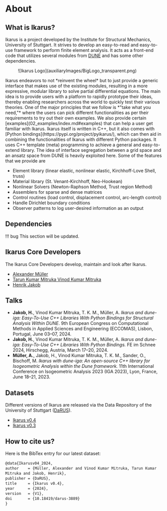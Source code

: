 # About

## What is Ikarus?

Ikarus is a project developed by the Institute for Structural Mechanics, University of Stuttgart.
It strives to develop an easy-to-read and easy-to-use framework to perform finite element analysis.
It acts as a front-end code that utilizes several modules from [DUNE](https://dune-project.org/)
and has some other dependencies.
<figure class="inline end" markdown>
![Ikarus Logo](auxiliaryImages/BigLogo_transparent.png)
</figure>
Ikarus endeavors to not *reinvent the wheel*
but to just provide a generic interface that makes use of the existing modules, resulting in a more expressive,
modular library to solve partial differential equations.
The main idea is to provide users with a platform to rapidly prototype their ideas,
thereby enabling researchers across the world to quickly test their various theories.
One of the major principles that we follow is *"take what you need,"*
where the users can pick different functionalities as per their requirements to try out their own examples.
We also provide certain [examples](02_examples/index.md#examples) that can help a user get familiar with Ikarus.
Ikarus itself is written in C++, but it also comes with [Python bindings](https://pypi.org/project/pyikarus/),
which can then aid in combining the functionalities of Ikarus with different Python packages.
It uses C++ template (meta) programming to achieve a general and easy-to-extend library.
The idea of interface segregation between a grid space and an ansatz space from DUNE is heavily exploited here.
Some of the features that we provide are

- Element library (linear elastic, nonlinear elastic, Kirchhoff-Love Shell, truss)
- Material library (St. Venant-Kirchhoff, Neo-Hookean)
- Nonlinear Solvers (Newton-Raphson Method, Trust region Method)
- Assemblers for sparse and dense matrices
- Control routines (load control, displacement control, arc-length control)
- Handle Dirichlet boundary conditions
- Observer patterns to log user-desired information as an output

## Dependencies

!!! bug
    This section will be updated.

## Ikarus Core Developers

The Ikarus Core Developers develop, maintain and look after Ikarus.

- [Alexander Müller](https://www.ibb.uni-stuttgart.de/en/institute/team/Mueller-00006/)
- [Tarun Kumar Mitruka Vinod Kumar Mitruka](https://www.ibb.uni-stuttgart.de/en/institute/team/Vinod-Kumar-Mitruka/)
- [Henrik Jakob](https://www.ibb.uni-stuttgart.de/en/institute/team/Jakob-00003/)

## Talks

- **Jakob, H.**, Vinod Kumar Mitruka, T. K. M., Müller, A.
  *Ikarus and dune-iga: Easy-To-Use C++ Libraries With Python Bindings for Structural Analysis Within DUNE*.
  9th European Congress on Computational Methods in Applied Sciences and Engineering (ECCOMAS),
  Lisbon, Portugal, June 03–07, 2024.
- **Jakob, H.**, Vinod Kumar Mitruka, T. K. M., Müller, A.
  *Ikarus and dune-iga: Easy-To-Use C++ Libraries With Python Bindings.*
  FE im Schnee 2024,
  Hirschegg, Austria, March 17–20, 2024.
- **Müller, A.**, Jakob, H., Vinod Kumar Mitruka, T. K. M., Sander, O., Bischoff, M.
  *Ikarus with dune-iga: An open-source C++ library for Isogeometric Analysis within the Dune framework.*
  11th International Conference on Isogeometric Analysis 2023 (IGA 2023),
  Lyon, France, June 18–21, 2023.

## Datasets

Different versions of Ikarus are released via the Data Repository of the University of Stuttgart ([DaRUS](https://darus.uni-stuttgart.de/)).

- [Ikarus v0.4](https://doi.org/10.18419/darus-3889)
- [Ikarus v0.3](https://doi.org/10.18419/darus-3303)

## How to cite us?

Here is the BibTex entry for our latest dataset:

```text
@data{Ikarusv04_2024,
author    = {Müller, Alexander and Vinod Kumar Mitruka, Tarun Kumar Mitruka and Jakob, Henrik},
publisher = {DaRUS},
title     = {Ikarus v0.4},
year      = {2024},
version   = {V1},
doi       = {10.18419/darus-3889}
}
```
